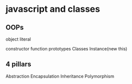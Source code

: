 <!-- opps -->
# javascript and classes

## OOPs


<!-- parts od OOP -->
object literal

constructor function
prototypes
Classes
Instance(new this)

## 4 pillars
Abstraction
Encapsulation
Inheritance
Polymorphism
